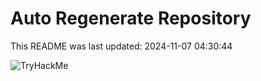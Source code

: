 # Auto Regenerate Repository

This README was last updated: 2024-11-07 04:30:44

 ![TryHackMe](https://tryhackme.com/badge/533634)